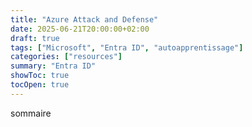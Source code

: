 ```yaml
---
title: "Azure Attack and Defense"
date: 2025-06-21T20:00:00+02:00
draft: true
tags: ["Microsoft", "Entra ID", "autoapprentissage"]
categories: ["resources"]
summary: "Entra ID"
showToc: true
tocOpen: true
---
```

sommaire
